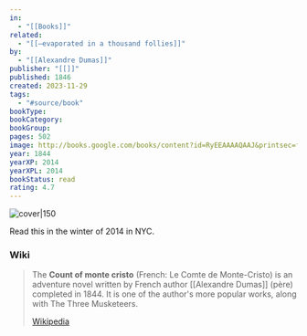 ```yaml
---
in:
  - "[[Books]]"
related:
  - "[[–evaporated in a thousand follies]]"
by:
  - "[[Alexandre Dumas]]"
publisher: "[[]]"
published: 1846
created: 2023-11-29
tags:
  - "#source/book"
bookType: 
bookCategory: 
bookGroup: 
pages: 502
image: http://books.google.com/books/content?id=RyEEAAAAQAAJ&printsec=frontcover&img=1&zoom=1&edge=curl&source=gbs_api
year: 1844
yearXP: 2014
yearXPL: 2014
bookStatus: read
rating: 4.7
---
```


![cover|150](http://books.google.com/books/content?id=RyEEAAAAQAAJ&printsec=frontcover&img=1&zoom=1&edge=curl&source=gbs_api)

Read this in the winter of 2014 in NYC.

### Wiki

> The **Count of monte cristo** (French: Le Comte de Monte-Cristo) is an adventure novel  written by French author [[Alexandre Dumas]] (père) completed in 1844. It is one of the author's more popular works, along with The Three Musketeers.
>
> [Wikipedia](https://en.wikipedia.org/wiki/The%20Count%20of%20Monte%20Cristo)
